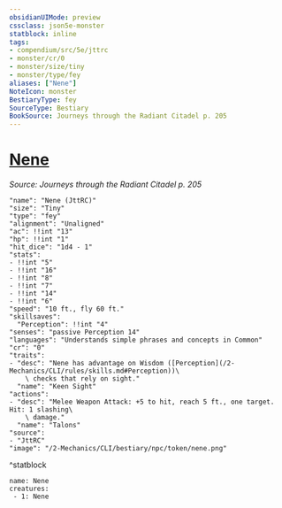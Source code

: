 ```yaml
---
obsidianUIMode: preview
cssclass: json5e-monster
statblock: inline
tags:
- compendium/src/5e/jttrc
- monster/cr/0
- monster/size/tiny
- monster/type/fey
aliases: ["Nene"]
NoteIcon: monster
BestiaryType: fey
SourceType: Bestiary
BookSource: Journeys through the Radiant Citadel p. 205
---
```

# [Nene](2-Mechanics/CLI/bestiary/npc/nene-jttrc.md)
*Source: Journeys through the Radiant Citadel p. 205*  

```statblock
"name": "Nene (JttRC)"
"size": "Tiny"
"type": "fey"
"alignment": "Unaligned"
"ac": !!int "13"
"hp": !!int "1"
"hit_dice": "1d4 - 1"
"stats":
- !!int "5"
- !!int "16"
- !!int "8"
- !!int "7"
- !!int "14"
- !!int "6"
"speed": "10 ft., fly 60 ft."
"skillsaves":
  "Perception": !!int "4"
"senses": "passive Perception 14"
"languages": "Understands simple phrases and concepts in Common"
"cr": "0"
"traits":
- "desc": "Nene has advantage on Wisdom ([Perception](/2-Mechanics/CLI/rules/skills.md#Perception))\
    \ checks that rely on sight."
  "name": "Keen Sight"
"actions":
- "desc": "Melee Weapon Attack: +5 to hit, reach 5 ft., one target. Hit: 1 slashing\
    \ damage."
  "name": "Talons"
"source":
- "JttRC"
"image": "/2-Mechanics/CLI/bestiary/npc/token/nene.png"
```
^statblock

```encounter-table
name: Nene
creatures:
 - 1: Nene
```